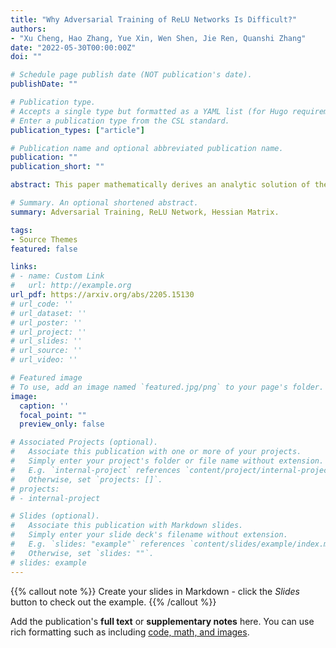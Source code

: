 ```yaml
---
title: "Why Adversarial Training of ReLU Networks Is Difficult?"
authors:
- "Xu Cheng, Hao Zhang, Yue Xin, Wen Shen, Jie Ren, Quanshi Zhang"
date: "2022-05-30T00:00:00Z"
doi: ""

# Schedule page publish date (NOT publication's date).
publishDate: ""

# Publication type.
# Accepts a single type but formatted as a YAML list (for Hugo requirements).
# Enter a publication type from the CSL standard.
publication_types: ["article"]

# Publication name and optional abbreviated publication name.
publication: ""
publication_short: ""

abstract: This paper mathematically derives an analytic solution of the adversarial perturbation on a ReLU network, and theoretically explains the difficulty of adversarial training. Specifically, we formulate the dynamics of the adversarial perturbation generated by the multi-step attack, which shows that the adversarial perturbation tends to strengthen eigenvectors corresponding to a few top-ranked eigenvalues of the Hessian matrix of the loss w.r.t. the input. We also prove that adversarial training tends to strengthen the influence of unconfident input samples with large gradient norms in an exponential manner. Besides, we find that adversarial training strengthens the influence of the Hessian matrix of the loss w.r.t. network parameters, which makes the adversarial training more likely to oscillate along directions of a few samples, and boosts the difficulty of adversarial training. Crucially, our proofs provide a unified explanation for previous findings in understanding adversarial training.

# Summary. An optional shortened abstract.
summary: Adversarial Training, ReLU Network, Hessian Matrix.

tags:
- Source Themes
featured: false

links:
# - name: Custom Link
#   url: http://example.org
url_pdf: https://arxiv.org/abs/2205.15130
# url_code: ''
# url_dataset: ''
# url_poster: ''
# url_project: ''
# url_slides: ''
# url_source: ''
# url_video: ''

# Featured image
# To use, add an image named `featured.jpg/png` to your page's folder. 
image:
  caption: ''
  focal_point: ""
  preview_only: false

# Associated Projects (optional).
#   Associate this publication with one or more of your projects.
#   Simply enter your project's folder or file name without extension.
#   E.g. `internal-project` references `content/project/internal-project/index.md`.
#   Otherwise, set `projects: []`.
# projects:
# - internal-project

# Slides (optional).
#   Associate this publication with Markdown slides.
#   Simply enter your slide deck's filename without extension.
#   E.g. `slides: "example"` references `content/slides/example/index.md`.
#   Otherwise, set `slides: ""`.
# slides: example
---
```


{{% callout note %}}
Create your slides in Markdown - click the *Slides* button to check out the example.
{{% /callout %}}

Add the publication's **full text** or **supplementary notes** here. You can use rich formatting such as including [code, math, and images](https://wowchemy.com/docs/content/writing-markdown-latex/).
